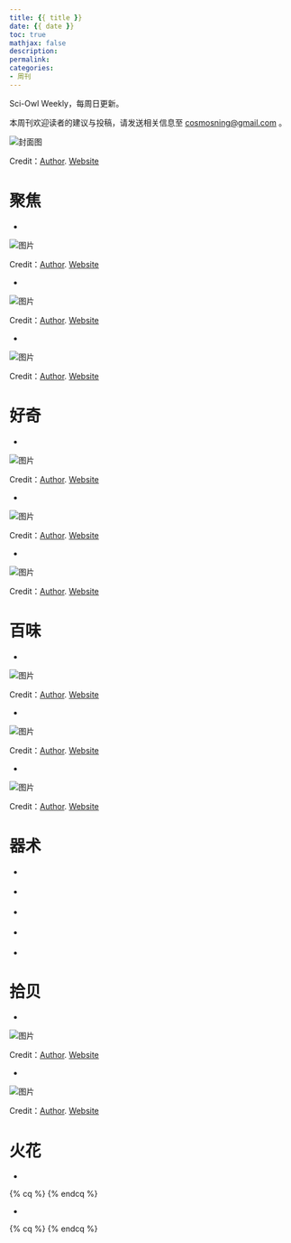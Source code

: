 ```yaml
---
title: {{ title }}
date: {{ date }}
toc: true
mathjax: false
description: 
permalink:
categories:
- 周刊
---
```


Sci-Owl Weekly，每周日更新。

本周刊欢迎读者的建议与投稿，请发送相关信息至 [cosmosning@gmail.com](mailto:cosmosning@gmail.com) 。

![封面图]()

<p class="img-credit">Credit：<a href="#">Author</a>. <a href="#">Website</a></p>

# 聚焦

* []()

![图片]()

<p class="img-credit">Credit：<a href="#">Author</a>. <a href="#">Website</a></p>



* []()

![图片]()

<p class="img-credit">Credit：<a href="#">Author</a>. <a href="#">Website</a></p>



* []()

![图片]()

<p class="img-credit">Credit：<a href="#">Author</a>. <a href="#">Website</a></p>


# 好奇

*  []()

![图片]()

<p class="img-credit">Credit：<a href="#">Author</a>. <a href="#">Website</a></p>



*  []()

![图片]()

<p class="img-credit">Credit：<a href="#">Author</a>. <a href="#">Website</a></p>



*  []()

![图片]()

<p class="img-credit">Credit：<a href="#">Author</a>. <a href="#">Website</a></p>



# 百味

*  []()

![图片]()

<p class="img-credit">Credit：<a href="#">Author</a>. <a href="#">Website</a></p>



*  []()

![图片]()

<p class="img-credit">Credit：<a href="#">Author</a>. <a href="#">Website</a></p>



*  []()

![图片]()

<p class="img-credit">Credit：<a href="#">Author</a>. <a href="#">Website</a></p>



# 器术

*  []()



*  []()



*  []()



*  []()



*  []()



# 拾贝

*  []()

![图片]()

<p class="img-credit">Credit：<a href="#">Author</a>. <a href="#">Website</a></p>



*  []()

![图片]()

<p class="img-credit">Credit：<a href="#">Author</a>. <a href="#">Website</a></p>



# 火花

* []()

{% cq %} {% endcq %}

* []()

{% cq %} {% endcq %}
